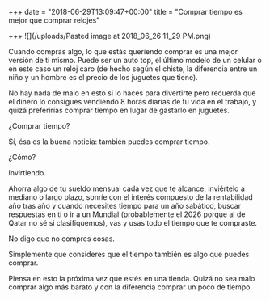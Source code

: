 +++
date = "2018-06-29T13:09:47+00:00"
title = "Comprar tiempo es mejor que comprar relojes"

+++
![](/uploads/Pasted image at 2018_06_26 11_29 PM.png)

Cuando compras algo, lo que estás queriendo comprar es una mejor versión de ti mismo. Puede ser un auto top, el último modelo de un celular o en este caso un reloj caro (de hecho según el chiste, la diferencia entre un niño y un hombre es el precio de los juguetes que tiene). 

No hay nada de malo en esto si lo haces para divertirte pero recuerda que el dinero lo consigues vendiendo 8 horas diarias de tu vida en el trabajo, y quizá preferirías comprar tiempo en lugar de gastarlo en juguetes.

¿Comprar tiempo? 

Sí, ésa es la buena noticia: también puedes comprar tiempo. 

¿Cómo?

Invirtiendo.

Ahorra algo de tu sueldo mensual cada vez que te alcance, inviértelo a mediano o largo plazo, sonríe con el interés compuesto de la rentabilidad año tras año y cuando necesites tiempo para un año sabático, buscar respuestas en ti o ir a un Mundial (probablemente el 2026 porque al de Qatar no sé si clasifiquemos), vas y usas todo el tiempo que te compraste.

No digo que no compres cosas. 

Simplemente que consideres que el tiempo también es algo que puedes comprar.

Piensa en esto la próxima vez que estés en una tienda. Quizá no sea malo comprar algo más barato y con la diferencia comprar un poco de tiempo.